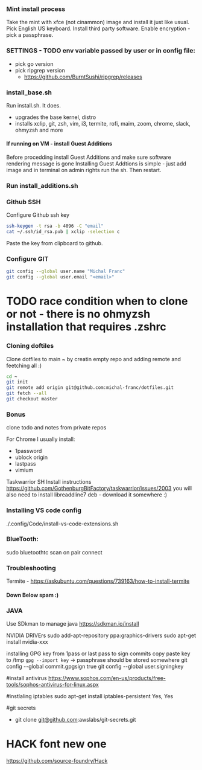 ### Mint install process
Take the mint with xfce (not cinammon) image and install it just like usual.
Pick English US keyboard. Install third party software. Enable encryption - pick a passphrase.

### SETTINGS - TODO env variable passed by user or in config file:
- pick go version
- pick ripgrep version
  - https://github.com/BurntSushi/ripgrep/releases

### install_base.sh

Run install.sh. It does.
- upgrades the base kernel, distro
- installs xclip, git, zsh, vim, i3, termite, rofi, maim, zoom, chrome, slack, ohmyzsh and more

#### If running on VM - install Guest Additions
Before procedding install Guest Additions and make sure software rendering message is gone
Installing Guest Addtions is simple - just add image and in terminal on admin rights run the sh. Then restart.

### Run install_additions.sh

### Github SSH
Configure Github ssh key

```bash
ssh-keygen -t rsa -b 4096 -C "email"
cat ~/.ssh/id_rsa.pub | xclip -selection c
```

Paste the key from clipboard to github.

### Configure GIT

```bash
git config --global user.name "Michal Franc"
git config --global user.email "<email>"
```

# TODO race condition when to clone or not - there is no ohmyzsh installation that requires .zshrc
### Cloning doftiles
Clone dotfiles to main ~ by creatin empty repo and adding remote and feetching all :)

```bash
cd ~
git init
git remote add origin git@github.com:michal-franc/dotfiles.git
git fetch --all
git checkout master
```

### Bonus

clone todo and notes from private repos

For Chrome I usually install:
- 1password
- ublock origin
- lastpass
- vimium

Taskwarrior SH 
Install instructions
https://github.com/GothenburgBitFactory/taskwarrior/issues/2003
you will also need to install libreaddline7 deb - download it somewhere :)

### Installing VS code config
./.config/Code/install-vs-code-extensions.sh

### BlueTooth:
sudo bluetoothtc
scan on
pair <device>
connect <device>

### Troubleshooting
Termite - https://askubuntu.com/questions/739163/how-to-install-termite

#### Down Below spam :)

### JAVA
Use SDkman to manage java
https://sdkman.io/install

NVIDIA DRIVErs
sudo add-apt-repository ppa:graphics-drivers
sudo apt-get install nvidia-xxx

installing GPG key from 1pass or last pass to sign commits
copy paste key to /tmp
`gpg --import key` -> passphrase should be stored somewhere
git config --global commit.gpgsign true
git config --global user.signingkey <fingerprint>

#install antivirus
https://www.sophos.com/en-us/products/free-tools/sophos-antivirus-for-linux.aspx

#instlaling iptables
sudo apt-get install iptables-persistent
Yes, Yes

#git secrets
- git clone git@github.com:awslabs/git-secrets.git

# HACK font new one
https://github.com/source-foundry/Hack

